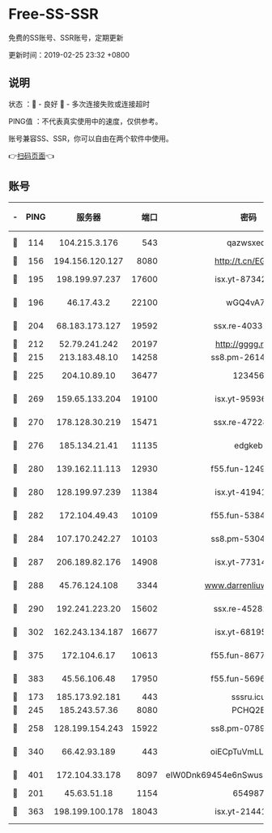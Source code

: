 # Free-SS-SSR

免费的SS账号、SSR账号，定期更新

更新时间：2019-02-25 23:32 +0800

## 说明

状态     ：🙂 - 良好 🙁 - 多次连接失败或连接超时

PING值   ：不代表真实使用中的速度，仅供参考。

账号兼容SS、SSR，你可以自由在两个软件中使用。

👉[扫码页面](https://liesauer.github.io/free-ss-ssr.github.io/)👈

## 账号

|-|PING|服务器|端口|密码|加密方式|区域|
|:----:|:----:|:-----:|-----:|:----:|:----:|:----:|
|🙂|114|104.215.3.176|543|qazwsxedc|aes-256-gcm|JP|
|🙂|156|194.156.120.127|8080|http://t.cn/EGJIyrl|rc4-md5|RU|
|🙂|195|198.199.97.237|17600|isx.yt-87342097|aes-256-cfb|US|
|🙂|196|46.17.43.2|22100|wGQ4vA7D|aes-256-gcm|RU|
|🙂|204|68.183.173.127|19592|ssx.re-40331620|aes-256-cfb|US|
|🙂|212|52.79.241.242|20197|http://gggg.rocks|chacha20|KR|
|🙂|215|213.183.48.10|14258|ss8.pm-26148872|rc4-md5|RU|
|🙂|225|204.10.89.10|36477|123456|aes-256-cfb|US|
|🙂|269|159.65.133.204|19100|isx.yt-95936060|aes-256-cfb|SG|
|🙂|270|178.128.30.219|15471|ssx.re-47228758|aes-256-cfb|SG|
|🙂|276|185.134.21.41|11135|edgkeb|aes-256-cfb|GB|
|🙂|280|139.162.11.113|12930|f55.fun-12490271|aes-256-cfb|SG|
|🙂|280|128.199.97.239|11384|isx.yt-41941480|aes-256-cfb|SG|
|🙂|282|172.104.49.43|10109|f55.fun-53847756|aes-256-cfb|SG|
|🙂|284|107.170.242.27|10103|ss8.pm-53046125|aes-256-cfb|US|
|🙂|287|206.189.82.176|14908|isx.yt-77314449|aes-256-cfb|SG|
|🙂|288|45.76.124.108|3344|www.darrenliuwei.com|aes-256-cfb|AU|
|🙂|290|192.241.223.20|15602|ssx.re-45282042|aes-256-cfb|US|
|🙂|302|162.243.134.187|16677|isx.yt-68195372|aes-256-cfb|US|
|🙂|375|172.104.6.17|10613|f55.fun-86773289|aes-256-cfb|US|
|🙂|383|45.56.106.48|17950|f55.fun-56968028|aes-256-cfb|US|
|🙂|173|185.173.92.181|443|sssru.icu|rc4-md5|RU|
|🙂|245|185.243.57.36|8080|PCHQ2E|rc4-md5|US|
|🙂|258|128.199.154.243|15922|ss8.pm-07891241|aes-256-cfb|SG|
|🙂|340|66.42.93.189|443|oiECpTuVmLLxk4Ts|aes-256-cfb|US|
|🙂|401|172.104.33.178|8097|eIW0Dnk69454e6nSwuspv9DmS201tQ0D|aes-256-cfb|SG|
|🙁|201|45.63.51.18|1154|654987|chacha20|US|
|🙁|363|198.199.100.178|18043|isx.yt-21441189|aes-256-cfb|US|
